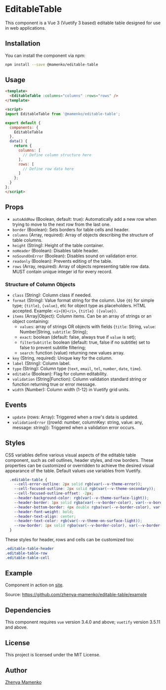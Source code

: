 # EditableTable

This component is a Vue 3 (Vuetify 3 based) editable table designed for use in web applications.

## Installation

You can install the component via npm:

```bash
npm install --save @mamenko/editable-table
```

## Usage

```html
<template>
  <EditableTable :columns="columns" :rows="rows" />
</template>

<script>
import EditableTable from '@mamenko/editable-table';

export default {
  components: {
    EditableTable
  },
  data() {
    return {
      columns: [
        // Define column structure here
      ],
      rows: [
        // Define row data here
      ]
    };
  }
};
</script>
```

## Props

* `autoAddRow` (Boolean, default: true): Automatically add a new row when trying to move to the next row from the last one.
* `border` (Boolean): Sets borders for table cells and header.
* `columns` (Array, required): Array of objects describing the structure of table columns.
* `height` (String): Height of the table container.
* `noHeader` (Boolean): Disables table header.
* `noSoundOnError` (Boolean): Disables sound on validation error.
* `readonly` (Boolean): Prevents editing of the table.
* `rows` (Array, required): Array of objects representing table row data. MUST contain unique integer id for every record.

### Structure of Column Objects

* `class` (String): Column class if needed.
* `format` (String): Value format string for the column.
Use `{0}` for simple type; `{title}`, `{value}`, etc for object type as placeholders. HTML accepted. Example: `<i>{0}</i>`, `{title} ({value})`.
* `items` (Array|Object): Column items. Can be an array of strings or an object containing:
    * `values`: array of strings OR objects with fields {`title`: String, `value`: Number|String, `subtitle`: String};
    * `exact`: boolean (default: false, always true if `value` is set);
    * `filterSubtitle`: boolean (default: true, false if no subtitle) set to false to prevent subtitle filtering;
    * `search`: function (value) returning new values array.
* `key` (String, required): Unique key for the column.
* `label` (String): Column label.
* `type` (String): Column type (`text`, `email`, `tel`, `number`, `date`, `time`).
* `editable` (Boolean): Flag for column editability.
* `validation` (String|Function): Column validation standard string or function returning true or error message.
* `width` (Number): Column width (1-12) in Vuetify grid units.

## Events

* `update` (rows: Array): Triggered when a row's data is updated.
* `validationError` ({rowId: number, columnKey: string, value: any, message: string}): Triggered when a validation error occurs.

## Styles

CSS variables define various visual aspects of the editable table component, such as cell outlines, header styles, and row borders. These properties can be customized or overridden to achieve the desired visual appearance of the table. Default values use variables from Vuetify.

```css
  .editable-table {
    --cell-error-outline: 2px solid rgb(var(--v-theme-error));
    --cell-focused-outline: 2px solid rgb(var(--v-theme-secondary));
    --cell-focused-outline-offset: -2px;
    --header-background-color: rgb(var(--v-theme-surface-light));
    --header-border: 1px solid rgba(var(--v-border-color), var(--v-border-opacity));
    --header-bottom-border: 4px double rgba(var(--v-border-color), var(--v-border-opacity));
    --header-font-weight: bold;
    --header-text-align: center;
    --header-text-color: rgb(var(--v-theme-on-surface-light));
    --row-border: 1px solid rgba(var(--v-border-color), var(--v-border-opacity));
  }
```

These styles for header, rows and cells can be customized too:

```css
.editable-table-header
.editable-table-row
.editable-table-cell
```

## Example

Component in action on [site](http://zhenya-mamenko.github.io/editable-table).

Source: https://github.com/zhenya-mamenko/editable-table/example

## Dependencies

This component requires `vue` version 3.4.0 and above; `vuetify` version 3.5.11 and above.

## License

This project is licensed under the MIT License.

## Author

[Zhenya Mamenko](https://github.com/zhenya-mamenko/editable-table)
